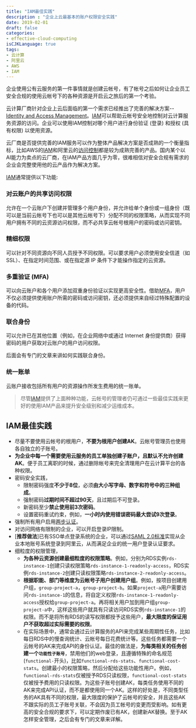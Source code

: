 ```yaml
---
title: "IAM最佳实践"
description : "企业上云最基本的账户权限安全实践"
date: 2019-02-01
draft: false
categories:
- effective-cloud-computing
isCJKLanguage: true
tags:
- 云计算
- 阿里云
- AWS
- IAM
---
```

企业使用公有云服务的第一件事情就是创建云帐号，有了帐号之后如何让企业员工安全合规的使用云帐号下的各种资源是开启云之旅后的第一个考验。

云计算厂商针对企业上云后面临的第一个需求已经推出了完善的解决方案--[Identity and Access Management][iam]。[IAM][iam]可以帮助云帐号安全地控制对云计算服务资源的访问。企业可以使用IAM控制对哪个用户进行身份验证 (登录) 和授权 (具有权限) 以使用资源。

云厂商是否提供完善的IAM服务可以作为整体产品解决方案是否成熟的一个衡量指标，比如AWS的[IAM][aws-iam]和阿里云的[访问控制][aliyun-ram]都是较为成熟完善的产品。国内某个以AI能力为卖点的云厂商，在IAM产品方面几乎为零，很难相信对安全合规有需求的企业会完整使用他的云产品作为解决方案。

<!--more-->
[IAM][iam]通常提供以下功能:

### 对云账户的共享访问权限
允许在一个云账户下创建并管理多个用户身份，并允许给单个身份或一组身份（既可以是当前云帐号下也可以是其他云帐号下）分配不同的权限策略，从而实现不同用户拥有不同的云资源访问权限，而不必共享云帐号根用户的密码或访问密钥。

### 精细权限
可以针对不同资源向不同人员授予不同权限。可以要求用户必须使用安全信道（如 SSL）、在指定时间范围、或在指定源 IP 条件下才能操作指定的云资源。

### 多重验证 (MFA)
可以向云账户和各个用户添加双重身份验证以实现更高安全性。借助[MFA][mfa]，用户不仅必须提供使用账户所需的密码或访问密钥，还必须提供来自经过特殊配置的设备的代码。

### 联合身份
可以允许已在其他位置（例如，在企业网络中或通过 Internet 身份提供商）获得密码的用户获取对云账户的用户访问权限。

后面会有专门的文章来讲如何实践联合身份。

### 统一账单
云账户接收包括所有用户的资源操作所发生费用的统一账单。

> 尽管[IAM][iam]提供了上面种种功能，云帐号的管理者仍可通过一些最佳实践来更好的使用IAM产品来提升安全级别和减少运维成本。

## IAM最佳实践

- 尽量不要使用云帐号的根用户，**不要为根用户创建AK**。云帐号管理员也使用各自独立的子账号。
- **为企业中每一个需要使用云服务的员工单独创建子账户，且默认不允许创建AK**。便于员工离职的时候，通过删除帐号来完全清理用户在云计算平台的各种权限。
- 密码安全实践，
  - 限制密码强度**不少于8位**，必须**由大小写字母、数字和符号中的三种组成**。
  - 强制密码**过期时间不超过90天**，且过期后不可登录。
  - 新密码至少**禁止使用前3次密码**。
  - 设置密码重试约束，例如，**一小时内使用错误密码最大尝试9次登录**。
- 强制所有用户启用[两步认证][mfa]。
- 对访问网络有限制的企业，可以开启登录IP限制。
- [**推荐做法**]已有SSO单点登录系统的企业，可以通过[SAML 2.0标准][saml-2.0]实现从企业本地账号系统登录到阿里云，从而满足企业的统一用户登录认证要求。
- 细粒度的权限管理，
  - **为各种云资源创建最细粒度的权限策略**。例如，分别为RDS实例`rds-instance-1`创建只读权限策略`rds-instance-1-readonly-access`，RDS实例`rds-instance-2`创建只读权限策略`rds-instance-2-readonly-access`。
  - **根据职能、部门等维度为云帐号子用户创建用户组**。例如，按项目创建用户组，`group-project-a`，`group-project-b`。如果`project-a`用户需要访问`rds-instance-1`的信息，将自定义权限`rds-instance-1-readonly-access`授权给`group-project-a`。再将相关用户加到用户组`group-project-a`中，这样这些用户就具有只读访问RDS实例`rds-instance-1`的权限。而不是将所有RDS的读写权限都授予这些用户，**最大限度的保证用户不获取超过实际需要的权限**。
  - 在实际场景中，通常会通过云计算服务的API来完成某些周期性任务，比如每日RDS中的慢查询统计、云帐号每日花费统计等。这些任务都需要一个云帐号的AK来完成API的身份认证。最佳的做法是，**为每类相关的任务创建一个`功能性子账号`**，禁用他们的web登录，且遵循特殊的命名规范(`functional-`开头)，比如`functional-rds-stats`、`functional-cost-stats`。创建最小的权限策略，然后分配给这些功能性用户。例如，`functional-rds-stats`仅被授予RDS只读权限，`functional-cost-stats`仅被授予费用的只读权限。为这些子账号创建AK，每类任务使用不同的AK来完成API认证，而不是都使用同一个AK。这样的好处是，不同类型任务的AK具有不同的权限，最大限度的保护了云帐号的安全，并且这些AK不跟实际的员工子账号关联，不会因为员工帐号的变更而受影响。如有更高的安全合规的要求下，可以定期作废已有AK，创建新AK替换。至于AK怎样安全管理，之后会有专门的文章来详解。

[iam]: https://en.wikipedia.org/wiki/Identity_management
[aws-iam]: https://docs.aws.amazon.com/zh_cn/IAM/latest/UserGuide/introduction.html
[aliyun-ram]: https://help.aliyun.com/document_detail/28627.html
[mfa]: https://en.wikipedia.org/wiki/Multi-factor_authentication
[saml-2.0]: https://en.wikipedia.org/wiki/SAML_2.0
